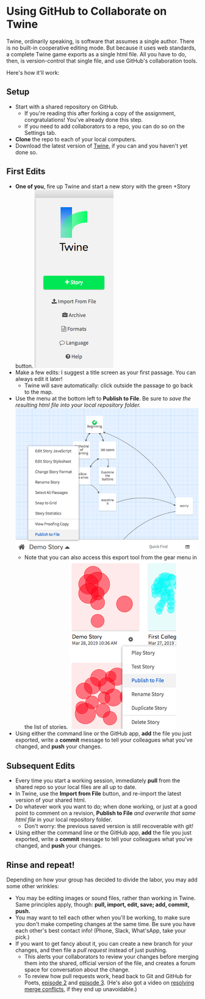 # Using GitHub to Collaborate on Twine

Twine, ordinarily speaking, is software that assumes a single author. There is no built-in cooperative editing mode. But because it uses web standards, a complete Twine game exports as a single html file. All you have to do, then, is version-control that single file, and use GitHub's collaboration tools.

Here's how it'll work:

## Setup

* Start with a shared repository on GitHub.
  - If you're reading this after forking a copy of the assignment, congratulations! You've already done this step.
  - If you need to add collaborators to a repo, you can do so on the Settings tab.
* **Clone** the repo to each of your local computers.
* Download the latest version of [Twine](http://twinery.org/), if you can and you haven't yet done so.

## First Edits
* **One of you**, fire up Twine and start a new story with the green +Story button. ![twine main menu](twine-screenshot--main-menu.png)
* Make a few edits: I suggest a title screen as your first passage. You can always edit it later!
  - Twine will save automatically: click outside the passage to go back to the map.
* Use the menu at the bottom left to **Publish to File**. Be sure to _save the resulting html file into your local repository folder._ ![twine story map menu](twine-screenshot--story-map-menu.png)
  - Note that you can also access this export tool from the gear menu in the list of stories. ![twine story list menu](twine-screenshot--gear-menu.png)
* Using either the command line or the GitHub app, **add** the file you just exported, write a **commit** message to tell your colleagues what you've changed, and **push** your changes.


## Subsequent Edits

* Every time you start a working session, immediately **pull** from the shared repo so your local files are all up to date.
* In Twine, use the **Import from File** button, and re-import the latest version of your shared html.
* Do whatever work you want to do; when done working, or just at a good point to comment on a revision, **Publish to File** _and overwrite that same html file_ in your local repository folder.
  - Don't worry: the previous saved version is still recoverable with git!
* Using either the command line or the GitHub app, **add** the file you just exported, write a **commit** message to tell your colleagues what you've changed, and **push** your changes.

## Rinse and repeat!

Depending on how your group has decided to divide the labor, you may add some other wrinkles:

* You may be editing images or sound files, rather than working in Twine. Same principles apply, though: **pull, import, edit, save; add, commit, push.**
* You may want to tell each other when you'll be working, to make sure you don't make competing changes at the same time. Be sure you have each other's best contact info! (Phone, Slack, What'sApp, take your pick.)
* If you want to get fancy about it, you can create a new branch for your changes, and then file a _pull request_ instead of just pushing.
  - This alerts your collaborators to review your changes before merging them into the shared, official version of the file, and creates a forum space for conversation about the change.
  - To review how pull requests work, head back to Git and GitHub for Poets, [episode 2](https://www.youtube.com/watch?v=oPpnCh7InLY&vl=en) and [episode 3](https://www.youtube.com/watch?v=BCQHnlnPusY&list=PLRqwX-V7Uu6ZF9C0YMKuns9sLDzK6zoiV). (He's also got a video on [resolving merge conflicts](https://www.youtube.com/watch?v=JtIX3HJKwfo&list=PLRqwX-V7Uu6ZF9C0YMKuns9sLDzK6zoiV&index=9), if they end up unavoidable.)
